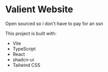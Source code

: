 # Valient Website
Open sourced so i don't have to pay for an ssn

This project is built with:

- Vite
- TypeScript
- React
- shadcn-ui
- Tailwind CSS
